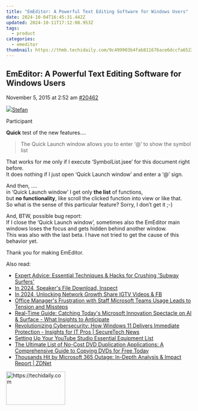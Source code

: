 ```yaml
---
title: "EmEditor: A Powerful Text Editing Software for Windows Users"
date: 2024-10-04T16:45:31.442Z
updated: 2024-10-11T17:12:08.953Z
tags:
  - product
categories:
  - emeditor
thumbnail: https://thmb.techidaily.com/9c499903b4fab811676ace6dccfa6523d6366f829a8f8e74e35020e8fb091823.jpg
---
```


## EmEditor: A Powerful Text Editing Software for Windows Users

November 5, 2015 at 2:52 am [#20462](https://tools.techidaily.com/emeditor/products/) 

[![](https://secure.gravatar.com/avatar/f29c043a3cc5c5dac8db4e62939893e9?s=80&d=identicon&r=g)Stefan](https://www.emeditor.com/forums/users/Stefan/ "View Stefan's profile")

Participant

**Quick** test of the new features….

> The Quick Launch window allows you to enter ‘@’ to show the symbol list

That works for me only if I execute ‘SymbolList.jsee’ for this document right before.  
 It does nothing if I just open ‘Quick Launch window’ and enter a ‘@’ sign.

And then, ….  
 in ‘Quick Launch window’ I get only **the list** of functions,  
 but **no functionality**, like scroll the clicked function into view or like that.  
 So what is the sense of this particular feature? Sorry, I don’t get it ;-)
  
  
 And, BTW, possible bug report:  
 If I close the ‘Quick Launch window’, sometimes also the EmEditor main windows loses the focus and gets hidden behind another window.  
 This was also with the last beta. I have not tried to get the cause of this behavior yet.

Thank you for making EmEditor.

<ins class="adsbygoogle"
     style="display:block"
     data-ad-format="autorelaxed"
     data-ad-client="ca-pub-7571918770474297"
     data-ad-slot="1223367746"></ins>

<ins class="adsbygoogle"
     style="display:block"
     data-ad-client="ca-pub-7571918770474297"
     data-ad-slot="8358498916"
     data-ad-format="auto"
     data-full-width-responsive="true"></ins>

<span class="atpl-alsoreadstyle">Also read:</span>
<div><ul>
<li><a href="https://tech-recovery.techidaily.com/expert-advice-essential-techniques-and-hacks-for-crushing-subway-surfers/"><u>Expert Advice: Essential Techniques & Hacks for Crushing 'Subway Surfers'</u></a></li>
<li><a href="https://screen-activity-recording.techidaily.com/in-2024-speakers-file-download-inspect/"><u>In 2024, Speaker's File Download, Inspect</u></a></li>
<li><a href="https://instagram-videos.techidaily.com/in-2024-unlocking-network-growth-share-igtv-videos-and-fb/"><u>In 2024, Unlocking Network Growth Share IGTV Videos & FB</u></a></li>
<li><a href="https://win-latest.techidaily.com/office-managers-frustration-with-staff-microsoft-teams-usage-leads-to-tension-and-missteps/"><u>Office Manager's Frustration with Staff Microsoft Teams Usage Leads to Tension and Missteps</u></a></li>
<li><a href="https://win-latest.techidaily.com/real-time-guide-catching-todays-microsoft-innovation-spectacle-on-ai-and-surface-what-insights-to-anticipate/"><u>Real-Time Guide: Catching Today's Microsoft Innovation Spectacle on AI & Surface - What Insights to Anticipate</u></a></li>
<li><a href="https://win-latest.techidaily.com/revolutionizing-cybersecurity-how-windows-11-delivers-immediate-protection-insights-for-it-pros-securetech-news/"><u>Revolutionizing Cybersecurity: How Windows 11 Delivers Immediate Protection - Insights for IT Pros | SecureTech News</u></a></li>
<li><a href="https://youtube-blog.techidaily.com/ng-up-your-youtube-studio-essential-equipment-list/"><u>Setting Up Your YouTube Studio Essential Equipment List</u></a></li>
<li><a href="https://tech-revival.techidaily.com/the-ultimate-list-of-no-cost-dvd-duplication-applications-a-comprehensive-guide-to-copying-dvds-for-free-today/"><u>The Ultimate List of No-Cost DVD Duplication Applications: A Comprehensive Guide to Copying DVDs for Free Today</u></a></li>
<li><a href="https://win-latest.techidaily.com/thousands-hit-by-microsoft-365-outage-in-depth-analysis-and-impact-report-zdnet/"><u>Thousands Hit by Microsoft 365 Outage: In-Depth Analysis & Impact Report | ZDNet</u></a></li>
</ul></div>

<!-- affiliate ads begin -->
<a href="https://25home.pxf.io/c/5597632/2148638/16836" target="_top" id="2148638">
  <img src="//a.impactradius-go.com/display-ad/16836-2148638" border="0" alt="https://techidaily.com" width="160" height="90"/>
</a>
<img height="0" width="0" src="https://25home.pxf.io/i/5597632/2148638/16836" style="position:absolute;visibility:hidden;" border="0" />
<!-- affiliate ads end -->

